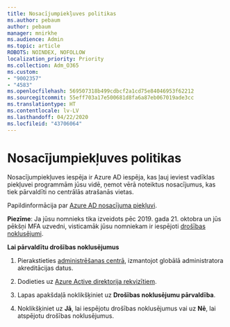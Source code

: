 ```yaml
---
title: Nosacījumpiekļuves politikas
ms.author: pebaum
author: pebaum
manager: mnirkhe
ms.audience: Admin
ms.topic: article
ROBOTS: NOINDEX, NOFOLLOW
localization_priority: Priority
ms.collection: Adm_O365
ms.custom:
- "9002357"
- "4583"
ms.openlocfilehash: 569507318b499cdbcf2a1cd75e84046953f62212
ms.sourcegitcommit: 55eff703a17e500681d8fa6a87eb067019ade3cc
ms.translationtype: HT
ms.contentlocale: lv-LV
ms.lasthandoff: 04/22/2020
ms.locfileid: "43706064"
---
```

# <a name="conditional-access-policies"></a>Nosacījumpiekļuves politikas

Nosacījumpiekļuves iespēja ir Azure AD iespēja, kas ļauj ieviest vadīklas piekļuvei programmām jūsu vidē, ņemot vērā noteiktus nosacījumus, kas tiek pārvaldīti no centrālās atrašanās vietas.

Papildinformācija par [Azure AD nosacījuma piekļuvi](https://docs.microsoft.com/azure/active-directory/conditional-access/).  

**Piezīme**: Ja jūsu nomnieks tika izveidots pēc 2019. gada 21. oktobra un jūs pēkšņi MFA uzvedni, visticamāk jūsu nomniekam ir iespējoti [drošības noklusējumi](https://aka.ms/securitydefaults).

**Lai pārvaldītu drošības noklusējumus**

1. Pierakstieties [administrēšanas centrā](https://go.microsoft.com/fwlink/p/?linkid=834822), izmantojot globālā administratora akreditācijas datus.

2. Dodieties uz [Azure Active direktorija rekvizītiem](https://portal.azure.com/#blade/Microsoft_AAD_IAM/ActiveDirectoryMenuBlade/Properties).

3. Lapas apakšdaļā noklikšķiniet uz **Drošības noklusējumu pārvaldība**.

4. Noklikšķiniet uz **Jā**, lai iespējotu drošības noklusējumus vai uz **Nē**, lai atspējotu drošības noklusējumus.
